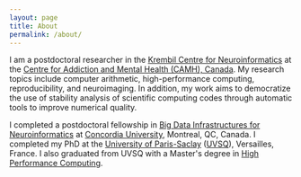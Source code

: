 ```yaml
---
layout: page
title: About
permalink: /about/
---
```


I am a postdoctoral researcher in the 
[Krembil Centre for Neuroinformatics](https://www.camh.ca/en/science-and-research/institutes-and-centres/krembil-centre-for-neuroinformatics) 
at the [Centre for Addiction and Mental Health (CAMH), Canada](https://www.camh.ca). 
My research topics include computer arithmetic, high-performance computing,
reproducibility, and neuroimaging. In addition, my work aims to democratize the use of stability
analysis of scientific computing codes through automatic tools to improve
numerical quality.

I completed a postdoctoral fellowship in [Big Data Infrastructures for Neuroinformatics](https://big-data-lab-team.github.io/index.html) at [Concordia University](https://www.concordia.ca), Montreal, QC, Canada.
I completed my PhD at the [University of Paris-Saclay](https://www.universite-paris-saclay.fr/) ([UVSQ](https://www.uvsq.fr/)), Versailles, France.
I also graduated from UVSQ with a Master's
degree in [High Performance Computing](http://www.chps.uvsq.fr/). 